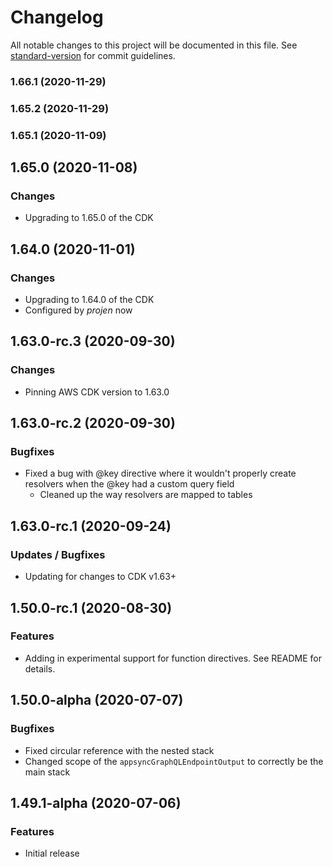 # Changelog

All notable changes to this project will be documented in this file. See [standard-version](https://github.com/conventional-changelog/standard-version) for commit guidelines.

### 1.66.1 (2020-11-29)

### 1.65.2 (2020-11-29)

### 1.65.1 (2020-11-09)

## 1.65.0 (2020-11-08)

### Changes

* Upgrading to 1.65.0 of the CDK

## 1.64.0 (2020-11-01)

### Changes

* Upgrading to 1.64.0 of the CDK
* Configured by _projen_ now

## 1.63.0-rc.3 (2020-09-30)

### Changes

* Pinning AWS CDK version to 1.63.0

## 1.63.0-rc.2 (2020-09-30)

### Bugfixes

* Fixed a bug with @key directive where it wouldn't properly create resolvers when the @key had a custom query field
  * Cleaned up the way resolvers are mapped to tables

## 1.63.0-rc.1 (2020-09-24)

### Updates / Bugfixes

* Updating for changes to CDK v1.63+

## 1.50.0-rc.1 (2020-08-30)

### Features

* Adding in experimental support for function directives. See README for details.

## 1.50.0-alpha (2020-07-07)

### Bugfixes

* Fixed circular reference with the nested stack
* Changed scope of the `appsyncGraphQLEndpointOutput` to correctly be the main stack

## 1.49.1-alpha (2020-07-06)

### Features

* Initial release
